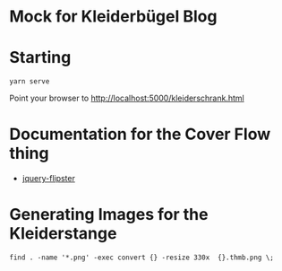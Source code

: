 Mock for Kleiderbügel Blog
==========================

# Starting

```
yarn serve
```

Point your browser to [http://localhost:5000/kleiderschrank.html](http://localhost:5000/kleiderschrank.html)

# Documentation for the Cover Flow thing

 * [jquery-flipster](https://github.com/drien/jquery-flipster)


# Generating Images for the Kleiderstange

```
find . -name '*.png' -exec convert {} -resize 330x  {}.thmb.png \;
```
